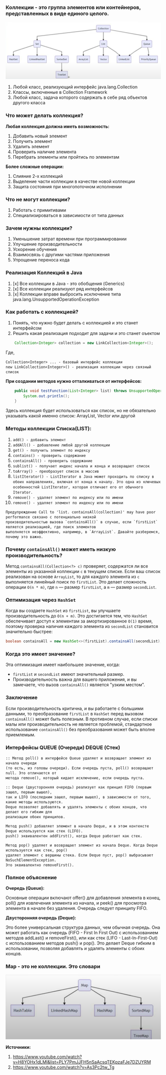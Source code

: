 ### Коллекции - это группа элементов или контейнеров, представленных в виде единого целого.

![img.png](img.png)

1. Любой класс, реализующий интерфейс java.lang.Collection
2. Классы, включенные в Collection Framework
3. Любой класс, задача которого содержать в себе ряд объектов другого класса

### Что может делать коллекция?

**Любая коллекция должна иметь возможность:**
1. Добавить новый элемент
2. Получить элемент
3. Удалить элемент
4. Проверить наличие элемента 
5. Перебрать элементы или пройтись по элементам 

**Более сложные операции:**
1. Слияние 2-х коллекций
2. Выделение части коллекции в качестве новой коллекции
3. Защита состояния при многопоточном исполнении

### Что не могут коллекции?
1. Работать с примитивами
2. Специализироваться в зависимости от типа данных

### Зачем нужны коллекции?
1. Уменьшение затрат времени при программировании
2. Улучшение производительности
3. Ускорение обучения
4. Взаимосвязь с другими частями приложения
5. Упрощение переноса кода

### Реализация Коллекций в Java
1. [x] Все коллекции в Java - это обобщения (Generics)
2. [x] Все коллекции реализуют ряд интерфейсов
3. [x] Коллекции вправе выбросить исключение типа java.lang.UnsupportedOperationException

### Как работать с коллекцией?
1. Понять, что нужно будет делать с коллекцией и это станет интерфейсом
2. Решить какая реализация подходит для задачи и это станет оъектом
```java
    Collection<Integer> collection = new LinkCollection<Integer>();
```
Где, 
```
Collection<Integer> ... - базовый интерфейс коллекции
new LinkCollection<Integer>() - реализация коллекции через связный список
``` 

**При создании методов нужно отталкиваться от интерфейсов:**
```java
    public void testFunction(List<Integer> list) throws UnsupportedOperationException {
        System.out.println();
    }
```
Здесь коллекция будет использоваться как список, но не обязательно указывать какой именно список: 
ArrayList, Vector или другой


### Методы коллекции Списка(LIST):
1. ```add() - добавить элемент```
2. ```addAll() - добавление любой другой коллекции```
3. ```get() - получить элемент по индексу```
4. ```contains() - проверить содержание```
5. ```containsAll() - проверить содержание```
6. ```sublist() - получает индекс начала и конца и возвращает список```
7. ```toArray() - преобразует список в массив```
8. ```listIterator() - ListIterator в Java может проходить по списку в обоих направлениях, включая от конца к началу. Это одна из ключевых особенностей ListIterator, которая отличает его от обычного Iterator.```
9. ```remove() - удаляет элемент по индексу или по имени```
10. ```remove() - удаляет элемент по индексу или по имени```


```
Предупреждение Call to 'list. containsAll(collection)' may have poor performance связано с потенциально низкой 
производительностью вызова `containsAll()` в случае, если `firstList` является реализацией, где поиск элементов 
выполняется неэффективно, например, в `ArrayList`. Давайте разберемся, почему это важно.
```
### Почему `containsAll()` может иметь низкую производительность?

Метод `containsAll(Collection<?> c)` проверяет, содержатся ли все элементы из указанной коллекции `c` в текущем списке. Если ваш список реализован на основе `ArrayList`, то для каждого элемента из `c` выполняется линейный поиск по `firstList`. Это делает сложность операции `O(n * m)`, где `n` — размер `firstList`, а `m` — размер `secondList`.

### Оптимизация через `HashSet`

Когда вы создаете `HashSet` из `firstList`, вы улучшаете производительность до `O(n + m)`. Это достигается тем, что `HashSet` обеспечивает доступ к элементам за амортизированное `O(1)` время, поэтому проверка наличия каждого элемента из `secondList` становится значительно быстрее:

```java
boolean containsAll = new HashSet<>(firstList).containsAll(secondList);
```

### Когда это имеет значение?

Эта оптимизация имеет наибольшее значение, когда:
- `firstList` и `secondList` имеют значительный размер.
- Производительность важна для вашего приложения, и вы замечаете, что вызов `containsAll()` является "узким местом".

### Заключение

Если производительность критична, и вы работаете с большими данными, то преобразование `firstList` в `HashSet` перед вызовом `containsAll()` может быть полезным. В противном случае, если списки малы или производительность не является проблемой, стандартное использование `containsAll()` без преобразования может быть вполне приемлемым.


### Интерфейсы QUEUE (Очереди) DEQUE (Стек)

```
:: Метод poll() в интерфейсе Queue удаляет и возвращает элемент из начала очереди 
(то есть, из головы очереди). Если очередь пуста, poll() возвращает null. Это отличается от 
метода remove(), который кидает исключение, если очередь пуста.
```

```
:: Deque (двусторонняя очередь) реализует как принцип FIFO (первым зашел, первым вышел), 
так и LIFO (последним зашел, первым вышел), в зависимости от того, какие методы используются. 
Deque позволяет добавлять и удалять элементы с обоих концов, что делает его гибким для 
реализации обоих принципов.
```
```
Метод push() добавляет элемент в начало Deque, и в этом контексте Deque используется как стек (LIFO). 
push() эквивалентен addFirst(), когда Deque работает как стек.
```
```
Метод pop() удаляет и возвращает элемент из начала Deque. Когда Deque используется как стек, pop() 
удаляет элемент с вершины стека. Если Deque пуст, pop() выбрасывает NoSuchElementException. 
Это эквивалентно removeFirst().
```

### Полное объяснение
**Очередь (Queue):**

Основные операции включают offer() для добавления элемента в конец, poll() для извлечения элемента 
из начала, и peek() для просмотра элемента в начале без удаления. Очередь следует принципу FIFO.

**Двусторонняя очередь (Deque):**

Это более универсальная структура данных, чем обычная очередь. Она может работать как очередь 
(FIFO - First In First Out) с использованием методов addLast() и removeFirst(), или как стек (LIFO - Last-In-First-Out) 
с использованием методов push() и pop(). Это делает Deque гибким в использовании, 
позволяя добавлять и удалять элементы с обоих концов.

### Map - это не коллекции. Это словари
![img_1.png](img_1.png)

**Источники:**
1. https://www.youtube.com/watch?v=H8YOHx1dLMI&list=PLY7PmJJFH5nSaAcsqTEKpzaFJe7DZUYRM
2. https://www.youtube.com/watch?v=As3Pc2tw_Tg
